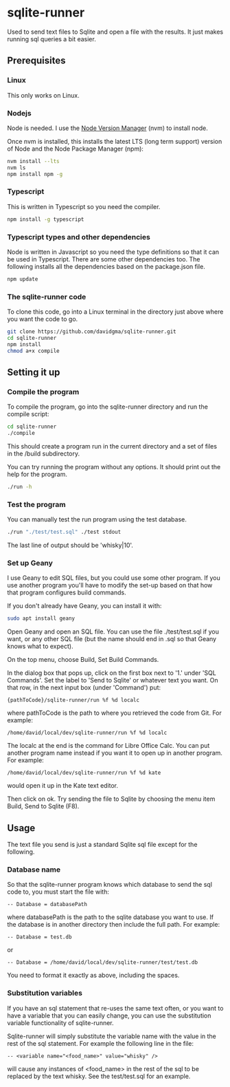 # sqlite-runner
Used to send text files to Sqlite and open a file with the results. It just makes running sql queries a bit easier.

## Prerequisites

### Linux 

This only works on Linux.

### Nodejs

Node is needed. I use the [Node Version Manager](https://github.com/nvm-sh/nvm) (nvm) to install node.

Once nvm is installed, this installs the latest LTS (long term support) version of Node and the Node Package Manager (npm):

```bash
nvm install --lts
nvm ls
npm install npm -g
```

### Typescript 

This is written in Typescript so you need the compiler.

```bash
npm install -g typescript
```

### Typescript types and other dependencies

Node is written in Javascript so you need the type definitions so that it can be used in Typescript. There are some other dependencies too. The following installs all the dependencies based on the package.json file.

```bash
npm update
```

### The sqlite-runner code

To clone this code, go into a Linux terminal in the directory just above where you want the code to go.

```bash
git clone https://github.com/davidgma/sqlite-runner.git
cd sqlite-runner
npm install
chmod a+x compile
```

## Setting it up

### Compile the program
 
To compile the program, go into the sqlite-runner directory and run the compile script:

```bash
cd sqlite-runner
./compile
```

This should create a program run in the current directory and a set of files in the /build subdirectory.

You can try running the program without any options. It should print out the help for the program.

```bash
./run -h
```

### Test the program

You can manually test the run program using the test database.

```bash
./run "./test/test.sql" ./test stdout
```
The last line of output should be 'whisky|10'.

### Set up Geany

I use Geany to edit SQL files, but you could use some other program. If you use another program you'll have to modify the set-up based on that how that program configures build commands.

If you don't already have Geany, you can install it with:

```bash
sudo apt install geany
```

Open Geany and open an SQL file. You can use the file ./test/test.sql if you want, or any other SQL file (but the name should end in .sql so that Geany knows what to expect).

On the top menu, choose Build, Set Build Commands.

In the dialog box that pops up, click on the first box next to '1.' under 'SQL Commands'. Set the label to 'Send to Sqlite' or whatever text you want. On that row, in the next input box (under 'Command') put:

```
{pathToCode}/sqlite-runner/run %f %d localc
```

where pathToCode is the path to where you retrieved the code from Git. For example:

```
/home/david/local/dev/sqlite-runner/run %f %d localc
```

The localc at the end is the command for Libre Office Calc. You can put another program name instead if you want it to open up in another program. For example:

```
/home/david/local/dev/sqlite-runner/run %f %d kate
```

would open it up in the Kate text editor.

Then click on ok. Try sending the file to Sqlite by choosing the menu item Build, Send to Sqlite (F8).

## Usage

The text file you send is just a standard Sqlite sql file except for the following.

### Database name

So that the sqlite-runner program knows which database to send the sql code to, you must start the file with:

```
-- Database = databasePath
```

where databasePath is the path to the sqlite database you want to use. If the database is in another directory then include the full path. For example:

```
-- Database = test.db
```

or 

```
-- Database = /home/david/local/dev/sqlite-runner/test/test.db
```

You need to format it exactly as above, including the spaces.

### Substitution variables

If you have an sql statement that re-uses the same text often, or you want to have a variable that you can easily change, you can use the substitution variable functionality of sqlite-runner.

Sqlite-runner will simply substitute the variable name with the value in the rest of the sql statement. For example the following line in the file:

```
-- <variable name="<food_name>" value="whisky" />
```

will cause any instances of <food_name> in the rest of the sql to be replaced by the text whisky. See the test/test.sql for an example.
